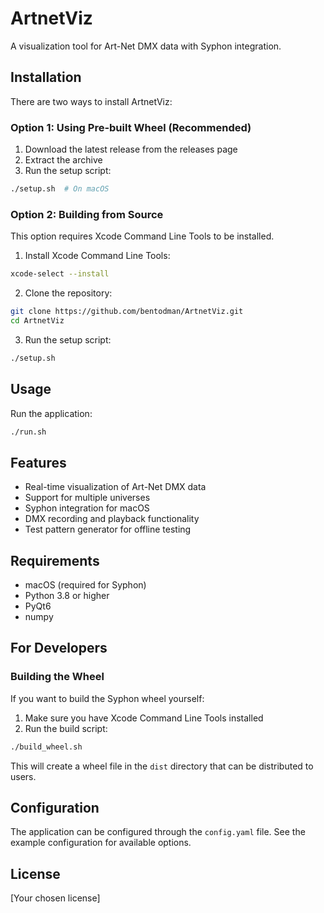 # ArtnetViz

A visualization tool for Art-Net DMX data with Syphon integration.

## Installation

There are two ways to install ArtnetViz:

### Option 1: Using Pre-built Wheel (Recommended)

1. Download the latest release from the releases page
2. Extract the archive
3. Run the setup script:
```bash
./setup.sh  # On macOS
```

### Option 2: Building from Source

This option requires Xcode Command Line Tools to be installed.

1. Install Xcode Command Line Tools:
```bash
xcode-select --install
```

2. Clone the repository:
```bash
git clone https://github.com/bentodman/ArtnetViz.git
cd ArtnetViz
```

3. Run the setup script:
```bash
./setup.sh
```

## Usage

Run the application:
```bash
./run.sh
```

## Features

- Real-time visualization of Art-Net DMX data
- Support for multiple universes
- Syphon integration for macOS
- DMX recording and playback functionality
- Test pattern generator for offline testing

## Requirements

- macOS (required for Syphon)
- Python 3.8 or higher
- PyQt6
- numpy

## For Developers

### Building the Wheel

If you want to build the Syphon wheel yourself:

1. Make sure you have Xcode Command Line Tools installed
2. Run the build script:
```bash
./build_wheel.sh
```

This will create a wheel file in the `dist` directory that can be distributed to users.

## Configuration

The application can be configured through the `config.yaml` file. See the example configuration for available options.

## License

[Your chosen license]